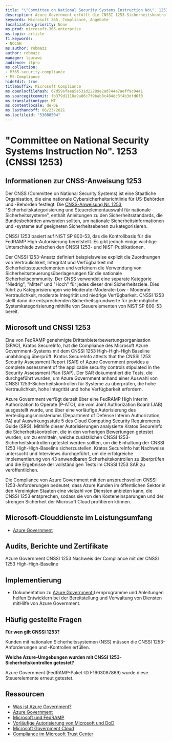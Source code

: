 ```yaml
---
title: "\"Committee on National Security Systems Instruction No\". 1253 (CNSSI 1253)"
description: Azure Government erfüllt die CNSSI 1253-Sicherheitskontrollen für US-Regierungssysteme, die hohe Vertraulichkeit, hohe Integrität und hohe Verfügbarkeit erfordern.
keywords: Microsoft 365, Compliance, Angebote
localization_priority: None
ms.prod: microsoft-365-enterprise
ms.topic: article
f1.keywords:
- NOCSH
ms.author: robmazz
author: robmazz
manager: laurawi
audience: itpro
ms.collection:
- M365-security-compliance
- MS-Compliance
hideEdit: true
titleSuffix: Microsoft Compliance
ms.openlocfilehash: 67d596faea5e531d22289e2ad744a7aeff9c9441
ms.sourcegitcommit: fb379d1110a9a86c7f9bab8c484dc3f4b3dfd6f0
ms.translationtype: MT
ms.contentlocale: de-DE
ms.lasthandoff: 06/23/2021
ms.locfileid: "53088504"
---
```

# <a name="committee-on-national-security-systems-instruction-no-1253-cnssi-1253"></a>"Committee on National Security Systems Instruction No". 1253 (CNSSI 1253)

## <a name="about-cnss-instruction-1253"></a>Informationen zur CNSS-Anweisung 1253

Der CNSS (Committee on National Security Systems) ist eine Staatliche Organisation, die eine nationale Cybersicherheitsrichtlinie für US-Behörden und -Behörden festlegt. Die [CNSS-Anweisung Nr. 1253](https://www.dss.mil/Portals/69/documents/io/rmf/CNSSI_No1253.pdf), "Sicherheitskategorisierung und Steuerelementauswahl für nationale Sicherheitssysteme", enthält Anleitungen zu den Sicherheitsstandards, die Bundesbehörden anwenden sollten, um nationale Sicherheitsinformationen und -systeme auf geeigneten Sicherheitsebenen zu kategorisieren.  
  
CNSSI 1253 basiert auf NIST SP 800-53, das die Kontrollbasis für die FedRAMP High-Autorisierung bereitstellt. Es gibt jedoch einige wichtige Unterschiede zwischen den CNSSI 1253- und NIST-Publikationen.  
  
Der CNSSI 1253-Ansatz definiert beispielsweise explizit die Zuordnungen von Vertraulichkeit, Integrität und Verfügbarkeit mit Sicherheitssteuerelementen und verfeinern die Verwendung von Sicherheitssteuerungsüberlagerungen für die nationale Sicherheitscommunity. Der CNSS verwendet eine separate Kategorie "Niedrig", "Mittel" und "Hoch" für jedes dieser drei Sicherheitsziele. Dies führt zu Kategorisierungen wie Moderate-Moderate-Low - Moderate Vertraulichkeit, moderate Integrität und niedrige Verfügbarkeit. CNSSI 1253 stellt dann die entsprechenden Sicherheitsgrundwerte für jede mögliche Systemkategorisierung mithilfe von Steuerelementen von NIST SP 800-53 bereit.

## <a name="microsoft-and-cnssi-1253"></a>Microsoft und CNSSI 1253

Eine von FedRAMP genehmigte Drittanbieterbewertungsorganisation (3PAO), Kratos SecureInfo, hat die Compliance des Microsoft Azure Government-Systems mit dem CNSSI 1253 High-High-High Baseline unabhängig überprüft. Kratos SecureInfo attests that the CNSSI 1253 Security Assessment Report (SAR) of Azure Government provides a complete assessment of the applicable security controls stipulated in the Security Assessment Plan (SAP). Der SAR dokumentiert die Tests, die durchgeführt wurden, um Azure Government anhand einer Auswahl von CNSSI 1253-Sicherheitskontrollen für Systeme zu überprüfen, die hohe Vertraulichkeit, hohe Integrität und hohe Verfügbarkeit erfordern.  
  
Azure Government verfügt derzeit über eine FedRAMP High Interim Authorization to Operate (P-ATO), die vom Joint Authorization Board (JAB) ausgestellt wurde, und über eine vorläufige Autorisierung des Verteidigungsministeriums (Department of Defense Interim Authorization, PA) auf Auswirkungsstufe 5 des Cloud Computing Security Requirements Guide (SRG). Mithilfe dieser Autorisierungen analysierte Kratos SecureInfo die Sicherheitskontrollen, die in den vorherigen Bewertungen getestet wurden, um zu ermitteln, welche zusätzlichen CNSSI 1253-Sicherheitskontrollen getestet werden sollten, um die Einhaltung der CNSSI 1253 High-High-Baseline sicherzustellen. Kratos SecureInfo hat Nachweise untersucht und Interviews durchgeführt, um die erfolgreiche Implementierung von 43 anwendbaren Sicherheitskontrollen zu überprüfen und die Ergebnisse der vollständigen Tests im CNSSI 1253 SAR zu veröffentlichen.  
  
Die Compliance von Azure Government mit den anspruchsvollen CNSSI 1253-Anforderungen bedeutet, dass Azure Kunden im öffentlichen Sektor in den Vereinigten Staaten eine vielzahl von Diensten anbieten kann, die CNSSI 1253 entsprechen, sodass sie von den Kosteneinsparungen und der strengen Sicherheit der Microsoft Cloud profitieren können.

## <a name="microsoft-in-scope-cloud-services"></a>Microsoft-Clouddienste im Leistungsumfang

- [Azure Government](https://aka.ms/AzureCompliance)

## <a name="audits-reports-and-certificates"></a>Audits, Berichte und Zertifikate

Azure Government CNSSI 1253 Nachweis der Compliance mit der CNSSI 1253 High-High-Baseline

## <a name="how-to-implement"></a>Implementierung

- Dokumentation zu [Azure Government:](/azure/azure-government/)Lernprogramme und Anleitungen helfen Entwicklern bei der Bereitstellung und Verwaltung von Diensten mitHilfe von Azure Government.

## <a name="frequently-asked-questions"></a>Häufig gestellte Fragen

**Für wen gilt CNSSI 1253?**

Kunden mit nationalen Sicherheitssystemen (NSS) müssen die CNSSI 1253-Anforderungen und -Kontrollen erfüllen.

**Welche Azure-Umgebungen wurden mit CNSSI 1253-Sicherheitskontrollen getestet?**

Azure Government (FedRAMP-Paket-ID F1603087869) wurde diese Steuerelemente erneut getestet.

## <a name="resources"></a>Ressourcen

- [Was ist Azure Government?](/azure/azure-government/documentation-government-welcome)
- [Azure Government](https://aka.ms/Azure-Government)
- [Microsoft und FedRAMP](offering-fedramp.md)
- [Vorläufige Autorisierung von Microsoft und DoD](offering-DoD-DISA-L2-L4-L5.md)
- [Microsoft Government Cloud](https://www.microsoft.com/enterprise/government)
- [Compliance im Microsoft Trust Center](https://www.microsoft.com/trust-center/compliance/compliance-overview)
